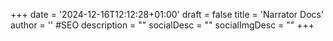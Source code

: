+++
date = '2024-12-16T12:12:28+01:00'
draft = false
title = 'Narrator Docs'
author = ''
#SEO
description = ""
socialDesc = ""
socialImgDesc = ""
+++
